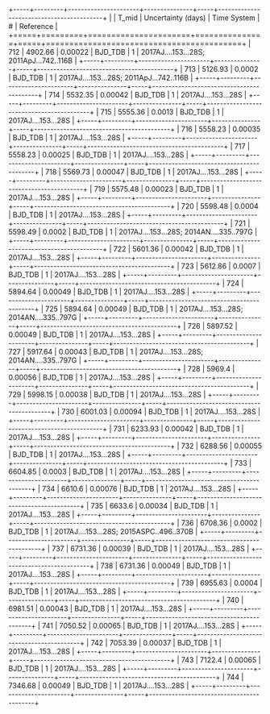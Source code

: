 +-----+---------+----------------------+---------------+-----+------------------------------------------+
|     |   T_mid |   Uncertainty (days) | Time System   |   # | Reference                                |
+=====+=========+======================+===============+=====+==========================================+
| 712 | 4902.66 |              0.00022 | BJD_TDB       |   1 | 2017AJ....153...28S; 2011ApJ...742..116B |
+-----+---------+----------------------+---------------+-----+------------------------------------------+
| 713 | 5126.93 |              0.0002  | BJD_TDB       |   1 | 2017AJ....153...28S; 2011ApJ...742..116B |
+-----+---------+----------------------+---------------+-----+------------------------------------------+
| 714 | 5532.35 |              0.00042 | BJD_TDB       |   1 | 2017AJ....153...28S                      |
+-----+---------+----------------------+---------------+-----+------------------------------------------+
| 715 | 5555.36 |              0.0013  | BJD_TDB       |   1 | 2017AJ....153...28S                      |
+-----+---------+----------------------+---------------+-----+------------------------------------------+
| 716 | 5558.23 |              0.00035 | BJD_TDB       |   1 | 2017AJ....153...28S                      |
+-----+---------+----------------------+---------------+-----+------------------------------------------+
| 717 | 5558.23 |              0.00025 | BJD_TDB       |   1 | 2017AJ....153...28S                      |
+-----+---------+----------------------+---------------+-----+------------------------------------------+
| 718 | 5569.73 |              0.00047 | BJD_TDB       |   1 | 2017AJ....153...28S                      |
+-----+---------+----------------------+---------------+-----+------------------------------------------+
| 719 | 5575.48 |              0.00023 | BJD_TDB       |   1 | 2017AJ....153...28S                      |
+-----+---------+----------------------+---------------+-----+------------------------------------------+
| 720 | 5598.48 |              0.0004  | BJD_TDB       |   1 | 2017AJ....153...28S                      |
+-----+---------+----------------------+---------------+-----+------------------------------------------+
| 721 | 5598.49 |              0.0002  | BJD_TDB       |   1 | 2017AJ....153...28S; 2014AN....335..797G |
+-----+---------+----------------------+---------------+-----+------------------------------------------+
| 722 | 5601.36 |              0.00042 | BJD_TDB       |   1 | 2017AJ....153...28S                      |
+-----+---------+----------------------+---------------+-----+------------------------------------------+
| 723 | 5612.86 |              0.0007  | BJD_TDB       |   1 | 2017AJ....153...28S                      |
+-----+---------+----------------------+---------------+-----+------------------------------------------+
| 724 | 5894.64 |              0.00049 | BJD_TDB       |   1 | 2017AJ....153...28S                      |
+-----+---------+----------------------+---------------+-----+------------------------------------------+
| 725 | 5894.64 |              0.00049 | BJD_TDB       |   1 | 2017AJ....153...28S; 2014AN....335..797G |
+-----+---------+----------------------+---------------+-----+------------------------------------------+
| 726 | 5897.52 |              0.00049 | BJD_TDB       |   1 | 2017AJ....153...28S                      |
+-----+---------+----------------------+---------------+-----+------------------------------------------+
| 727 | 5917.64 |              0.00043 | BJD_TDB       |   1 | 2017AJ....153...28S; 2014AN....335..797G |
+-----+---------+----------------------+---------------+-----+------------------------------------------+
| 728 | 5969.4  |              0.00056 | BJD_TDB       |   1 | 2017AJ....153...28S                      |
+-----+---------+----------------------+---------------+-----+------------------------------------------+
| 729 | 5998.15 |              0.00038 | BJD_TDB       |   1 | 2017AJ....153...28S                      |
+-----+---------+----------------------+---------------+-----+------------------------------------------+
| 730 | 6001.03 |              0.00094 | BJD_TDB       |   1 | 2017AJ....153...28S                      |
+-----+---------+----------------------+---------------+-----+------------------------------------------+
| 731 | 6233.93 |              0.00042 | BJD_TDB       |   1 | 2017AJ....153...28S                      |
+-----+---------+----------------------+---------------+-----+------------------------------------------+
| 732 | 6288.56 |              0.00055 | BJD_TDB       |   1 | 2017AJ....153...28S                      |
+-----+---------+----------------------+---------------+-----+------------------------------------------+
| 733 | 6604.85 |              0.0003  | BJD_TDB       |   1 | 2017AJ....153...28S                      |
+-----+---------+----------------------+---------------+-----+------------------------------------------+
| 734 | 6610.6  |              0.00076 | BJD_TDB       |   1 | 2017AJ....153...28S                      |
+-----+---------+----------------------+---------------+-----+------------------------------------------+
| 735 | 6633.6  |              0.00034 | BJD_TDB       |   1 | 2017AJ....153...28S                      |
+-----+---------+----------------------+---------------+-----+------------------------------------------+
| 736 | 6708.36 |              0.0002  | BJD_TDB       |   1 | 2017AJ....153...28S; 2015ASPC..496..370B |
+-----+---------+----------------------+---------------+-----+------------------------------------------+
| 737 | 6731.36 |              0.00039 | BJD_TDB       |   1 | 2017AJ....153...28S                      |
+-----+---------+----------------------+---------------+-----+------------------------------------------+
| 738 | 6731.36 |              0.00049 | BJD_TDB       |   1 | 2017AJ....153...28S                      |
+-----+---------+----------------------+---------------+-----+------------------------------------------+
| 739 | 6955.63 |              0.0004  | BJD_TDB       |   1 | 2017AJ....153...28S                      |
+-----+---------+----------------------+---------------+-----+------------------------------------------+
| 740 | 6981.51 |              0.00043 | BJD_TDB       |   1 | 2017AJ....153...28S                      |
+-----+---------+----------------------+---------------+-----+------------------------------------------+
| 741 | 7050.52 |              0.00065 | BJD_TDB       |   1 | 2017AJ....153...28S                      |
+-----+---------+----------------------+---------------+-----+------------------------------------------+
| 742 | 7053.39 |              0.00037 | BJD_TDB       |   1 | 2017AJ....153...28S                      |
+-----+---------+----------------------+---------------+-----+------------------------------------------+
| 743 | 7122.4  |              0.00065 | BJD_TDB       |   1 | 2017AJ....153...28S                      |
+-----+---------+----------------------+---------------+-----+------------------------------------------+
| 744 | 7346.68 |              0.00049 | BJD_TDB       |   1 | 2017AJ....153...28S                      |
+-----+---------+----------------------+---------------+-----+------------------------------------------+